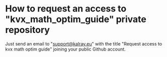 # How to request an access to "kvx_math_optim_guide" private repository

Just send an email to "support@kalray.eu" with the title "Request access to kvx math optim guide" joining your public Github account.




